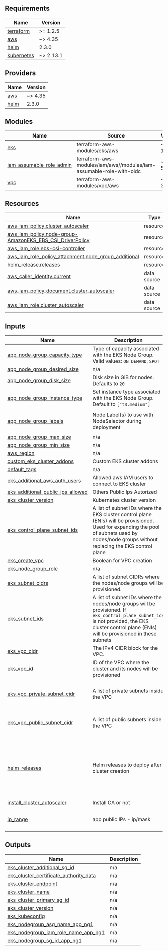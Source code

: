 <!-- BEGIN_TF_DOCS -->
## Requirements

| Name | Version |
|------|---------|
| <a name="requirement_terraform"></a> [terraform](#requirement\_terraform) | >= 1.2.5 |
| <a name="requirement_aws"></a> [aws](#requirement\_aws) | ~> 4.35 |
| <a name="requirement_helm"></a> [helm](#requirement\_helm) | 2.3.0 |
| <a name="requirement_kubernetes"></a> [kubernetes](#requirement\_kubernetes) | ~> 2.13.1 |

## Providers

| Name | Version |
|------|---------|
| <a name="provider_aws"></a> [aws](#provider\_aws) | ~> 4.35 |
| <a name="provider_helm"></a> [helm](#provider\_helm) | 2.3.0 |

## Modules

| Name | Source | Version |
|------|--------|---------|
| <a name="module_eks"></a> [eks](#module\_eks) | terraform-aws-modules/eks/aws | ~> 18.30.2 |
| <a name="module_iam_assumable_role_admin"></a> [iam\_assumable\_role\_admin](#module\_iam\_assumable\_role\_admin) | terraform-aws-modules/iam/aws//modules/iam-assumable-role-with-oidc | ~> 5.5.0 |
| <a name="module_vpc"></a> [vpc](#module\_vpc) | terraform-aws-modules/vpc/aws | ~> 3.18.1 |

## Resources

| Name | Type |
|------|------|
| [aws_iam_policy.cluster_autoscaler](https://registry.terraform.io/providers/hashicorp/aws/latest/docs/resources/iam_policy) | resource |
| [aws_iam_policy.node-group-AmazonEKS_EBS_CSI_DriverPolicy](https://registry.terraform.io/providers/hashicorp/aws/latest/docs/resources/iam_policy) | resource |
| [aws_iam_role.ebs-csi-controller](https://registry.terraform.io/providers/hashicorp/aws/latest/docs/resources/iam_role) | resource |
| [aws_iam_role_policy_attachment.node_group_additional](https://registry.terraform.io/providers/hashicorp/aws/latest/docs/resources/iam_role_policy_attachment) | resource |
| [helm_release.releases](https://registry.terraform.io/providers/hashicorp/helm/2.3.0/docs/resources/release) | resource |
| [aws_caller_identity.current](https://registry.terraform.io/providers/hashicorp/aws/latest/docs/data-sources/caller_identity) | data source |
| [aws_iam_policy_document.cluster_autoscaler](https://registry.terraform.io/providers/hashicorp/aws/latest/docs/data-sources/iam_policy_document) | data source |
| [aws_iam_role.cluster_autoscaler](https://registry.terraform.io/providers/hashicorp/aws/latest/docs/data-sources/iam_role) | data source |

## Inputs

| Name | Description | Type | Default | Required |
|------|-------------|------|---------|:--------:|
| <a name="input_app_node_group_capacity_type"></a> [app\_node\_group\_capacity\_type](#input\_app\_node\_group\_capacity\_type) | Type of capacity associated with the EKS Node Group. Valid values: `ON_DEMAND`, `SPOT` | `string` | `"SPOT"` | no |
| <a name="input_app_node_group_desired_size"></a> [app\_node\_group\_desired\_size](#input\_app\_node\_group\_desired\_size) | n/a | `number` | `3` | no |
| <a name="input_app_node_group_disk_size"></a> [app\_node\_group\_disk\_size](#input\_app\_node\_group\_disk\_size) | Disk size in GiB for nodes. Defaults to `20` | `number` | `10` | no |
| <a name="input_app_node_group_instance_type"></a> [app\_node\_group\_instance\_type](#input\_app\_node\_group\_instance\_type) | Set instance type associated with the EKS Node Group. Default to `["t3.medium"]` | `string` | `"t3.medium"` | no |
| <a name="input_app_node_group_labels"></a> [app\_node\_group\_labels](#input\_app\_node\_group\_labels) | Node Label(s) to use with NodeSelector during deployment | `map` | <pre>{<br>  "stack": "app_node"<br>}</pre> | no |
| <a name="input_app_node_group_max_size"></a> [app\_node\_group\_max\_size](#input\_app\_node\_group\_max\_size) | n/a | `number` | `4` | no |
| <a name="input_app_node_group_min_size"></a> [app\_node\_group\_min\_size](#input\_app\_node\_group\_min\_size) | n/a | `number` | `1` | no |
| <a name="input_aws_region"></a> [aws\_region](#input\_aws\_region) | n/a | `string` | `"us-east-1"` | no |
| <a name="input_custom_eks_cluster_addons"></a> [custom\_eks\_cluster\_addons](#input\_custom\_eks\_cluster\_addons) | Custom EKS cluster addons | `map(string)` | `{}` | no |
| <a name="input_default_tags"></a> [default\_tags](#input\_default\_tags) | n/a | `map(string)` | n/a | yes |
| <a name="input_eks_additional_aws_auth_users"></a> [eks\_additional\_aws\_auth\_users](#input\_eks\_additional\_aws\_auth\_users) | Allowed aws IAM users to connect to EKS cluster | `list(string)` | `[]` | no |
| <a name="input_eks_additional_public_ips_allowed"></a> [eks\_additional\_public\_ips\_allowed](#input\_eks\_additional\_public\_ips\_allowed) | Others Public Ips Autorized | `map(string)` | `{}` | no |
| <a name="input_eks_cluster_version"></a> [eks\_cluster\_version](#input\_eks\_cluster\_version) | Kubernetes cluster version | `string` | `"1.23"` | no |
| <a name="input_eks_control_plane_subnet_ids"></a> [eks\_control\_plane\_subnet\_ids](#input\_eks\_control\_plane\_subnet\_ids) | A list of subnet IDs where the EKS cluster control plane (ENIs) will be provisioned. Used for expanding the pool of subnets used by nodes/node groups without replacing the EKS control plane | `list(string)` | `[]` | no |
| <a name="input_eks_create_vpc"></a> [eks\_create\_vpc](#input\_eks\_create\_vpc) | Boolean for VPC creation | `bool` | `true` | no |
| <a name="input_eks_node_group_role"></a> [eks\_node\_group\_role](#input\_eks\_node\_group\_role) | n/a | `any` | `null` | no |
| <a name="input_eks_subnet_cidrs"></a> [eks\_subnet\_cidrs](#input\_eks\_subnet\_cidrs) | A list of subnet CIDRs where the nodes/node groups will be provisioned. | `list(string)` | `[]` | no |
| <a name="input_eks_subnet_ids"></a> [eks\_subnet\_ids](#input\_eks\_subnet\_ids) | A list of subnet IDs where the nodes/node groups will be provisioned. If `eks_control_plane_subnet_ids` is not provided, the EKS cluster control plane (ENIs) will be provisioned in these subnets | `list(string)` | `[]` | no |
| <a name="input_eks_vpc_cidr"></a> [eks\_vpc\_cidr](#input\_eks\_vpc\_cidr) | The IPv4 CIDR block for the VPC. | `string` | `"10.0.0.0/16"` | no |
| <a name="input_eks_vpc_id"></a> [eks\_vpc\_id](#input\_eks\_vpc\_id) | ID of the VPC where the cluster and its nodes will be provisioned | `string` | `null` | no |
| <a name="input_eks_vpc_private_subnet_cidr"></a> [eks\_vpc\_private\_subnet\_cidr](#input\_eks\_vpc\_private\_subnet\_cidr) | A list of private subnets inside the VPC | `list(string)` | <pre>[<br>  "10.0.16.0/20",<br>  "10.0.32.0/20"<br>]</pre> | no |
| <a name="input_eks_vpc_public_subnet_cidr"></a> [eks\_vpc\_public\_subnet\_cidr](#input\_eks\_vpc\_public\_subnet\_cidr) | A list of public subnets inside the VPC | `list(string)` | <pre>[<br>  "10.0.0.0/24",<br>  "10.0.1.0/24"<br>]</pre> | no |
| <a name="input_helm_releases"></a> [helm\_releases](#input\_helm\_releases) | Helm releases to deploy after cluster creation | <pre>map(object({<br>    chart         = string<br>    repo          = string<br>    version       = string<br>    namespace     = string<br>    values        = list(string)<br>    set           = map(string)<br>    set_sensitive = map(string)<br>  }))</pre> | `{}` | no |
| <a name="input_install_cluster_autoscaler"></a> [install\_cluster\_autoscaler](#input\_install\_cluster\_autoscaler) | Install CA or not | `bool` | `true` | no |
| <a name="input_ip_range"></a> [ip\_range](#input\_ip\_range) | app public IPs - ip/mask | `map` | <pre>{<br>  "open": "0.0.0.0/0"<br>}</pre> | no |

## Outputs

| Name | Description |
|------|-------------|
| <a name="output_eks_cluster_additional_sg_id"></a> [eks\_cluster\_additional\_sg\_id](#output\_eks\_cluster\_additional\_sg\_id) | n/a |
| <a name="output_eks_cluster_certificate_authority_data"></a> [eks\_cluster\_certificate\_authority\_data](#output\_eks\_cluster\_certificate\_authority\_data) | n/a |
| <a name="output_eks_cluster_endpoint"></a> [eks\_cluster\_endpoint](#output\_eks\_cluster\_endpoint) | n/a |
| <a name="output_eks_cluster_name"></a> [eks\_cluster\_name](#output\_eks\_cluster\_name) | n/a |
| <a name="output_eks_cluster_primary_sg_id"></a> [eks\_cluster\_primary\_sg\_id](#output\_eks\_cluster\_primary\_sg\_id) | n/a |
| <a name="output_eks_cluster_version"></a> [eks\_cluster\_version](#output\_eks\_cluster\_version) | n/a |
| <a name="output_eks_kubeconfig"></a> [eks\_kubeconfig](#output\_eks\_kubeconfig) | n/a |
| <a name="output_eks_nodegroup_asg_name_app_ng1"></a> [eks\_nodegroup\_asg\_name\_app\_ng1](#output\_eks\_nodegroup\_asg\_name\_app\_ng1) | n/a |
| <a name="output_eks_nodegroup_iam_role_name_app_ng1"></a> [eks\_nodegroup\_iam\_role\_name\_app\_ng1](#output\_eks\_nodegroup\_iam\_role\_name\_app\_ng1) | n/a |
| <a name="output_eks_nodegroup_sg_id_app_ng1"></a> [eks\_nodegroup\_sg\_id\_app\_ng1](#output\_eks\_nodegroup\_sg\_id\_app\_ng1) | n/a |
<!-- END_TF_DOCS -->